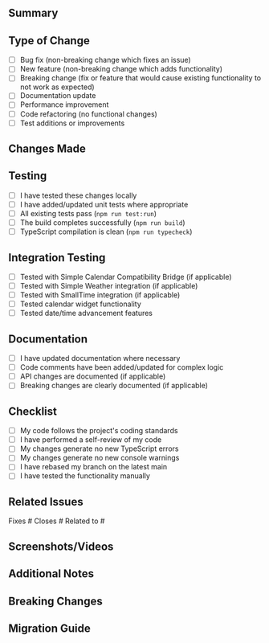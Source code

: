 ## Summary

<!-- Provide a brief description of what this PR does -->

## Type of Change

- [ ] Bug fix (non-breaking change which fixes an issue)
- [ ] New feature (non-breaking change which adds functionality)
- [ ] Breaking change (fix or feature that would cause existing functionality to not work as expected)
- [ ] Documentation update
- [ ] Performance improvement
- [ ] Code refactoring (no functional changes)
- [ ] Test additions or improvements

## Changes Made

<!-- Describe the changes in detail -->

## Testing

- [ ] I have tested these changes locally
- [ ] I have added/updated unit tests where appropriate
- [ ] All existing tests pass (`npm run test:run`)
- [ ] The build completes successfully (`npm run build`)
- [ ] TypeScript compilation is clean (`npm run typecheck`)

## Integration Testing

- [ ] Tested with Simple Calendar Compatibility Bridge (if applicable)
- [ ] Tested with Simple Weather integration (if applicable)
- [ ] Tested with SmallTime integration (if applicable)
- [ ] Tested calendar widget functionality
- [ ] Tested date/time advancement features

## Documentation

- [ ] I have updated documentation where necessary
- [ ] Code comments have been added/updated for complex logic
- [ ] API changes are documented (if applicable)
- [ ] Breaking changes are clearly documented (if applicable)

## Checklist

- [ ] My code follows the project's coding standards
- [ ] I have performed a self-review of my code
- [ ] My changes generate no new TypeScript errors
- [ ] My changes generate no new console warnings
- [ ] I have rebased my branch on the latest main
- [ ] I have tested the functionality manually

## Related Issues

<!-- Link any related issues -->
Fixes #
Closes #
Related to #

## Screenshots/Videos

<!-- If applicable, add screenshots or videos demonstrating the changes -->

## Additional Notes

<!-- Any additional information that reviewers should know -->

## Breaking Changes

<!-- If this is a breaking change, describe what breaks and how to migrate -->

## Migration Guide

<!-- If users need to take action, describe the steps -->